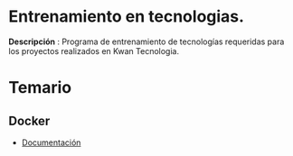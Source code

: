 # Entrenamiento en tecnologias.

**Descripción** : Programa de entrenamiento de tecnologías requeridas para los proyectos realizados en Kwan Tecnologia.

# Temario
## Docker
* [Documentación](https://github.com/JJesusGO/ProgramaEntrenamiento/blob/main/Documentacion/Docker.pdf)
